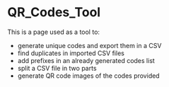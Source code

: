 # QR_Codes_Tool

This is a page used as a tool to:
- generate unique codes and export them in a CSV
- find duplicates in imported CSV files
- add prefixes in an already generated codes list
- split a CSV file in two parts
- generate QR code images of the codes provided